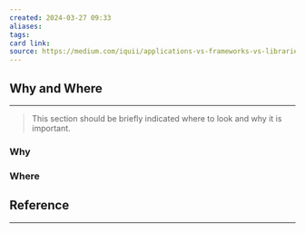 ```yaml
---
created: 2024-03-27 09:33
aliases: 
tags: 
card link: 
source: https://medium.com/iquii/applications-vs-frameworks-vs-libraries-c1f1a6122711
---
```

## Why and Where
---
> This section should be briefly indicated where to look and why it is important.

### Why


### Where





## Reference
---